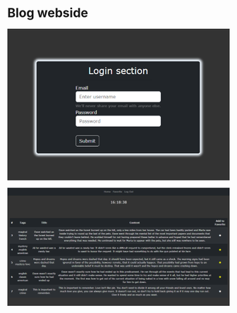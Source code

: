 # Blog webside

![alt text](https://github.com/Sheelby78/CPC-2023-Blog-Webside/blob/main/login.png)

![alt text](https://github.com/Sheelby78/CPC-2023-Blog-Webside/blob/main/blog.png)

